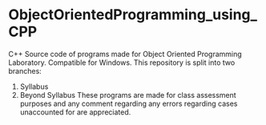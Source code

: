 # ObjectOrientedProgramming_using_CPP
C++ Source code of programs made for Object Oriented Programming Laboratory. Compatible for Windows.
This repository is split into two branches:
  1. Syllabus
  2. Beyond Syllabus
These programs are made for class assessment purposes and any comment regarding any errors regarding cases unaccounted for are appreciated.
